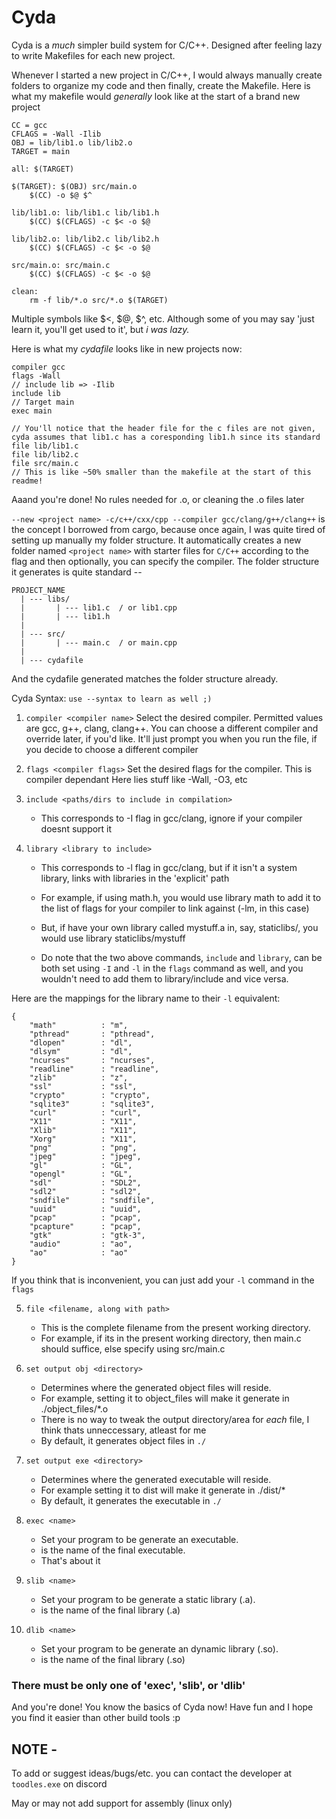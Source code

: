 # Cyda
Cyda is a *much* simpler build system for C/C++. Designed after feeling lazy to write Makefiles for each new project. 

Whenever I started a new project in C/C++, I would always manually create folders to organize my code and then finally, create the Makefile. 
Here is what my makefile would *generally* look like at the start of a brand new project
```make
CC = gcc
CFLAGS = -Wall -Ilib
OBJ = lib/lib1.o lib/lib2.o
TARGET = main

all: $(TARGET)

$(TARGET): $(OBJ) src/main.o
	$(CC) -o $@ $^

lib/lib1.o: lib/lib1.c lib/lib1.h
	$(CC) $(CFLAGS) -c $< -o $@

lib/lib2.o: lib/lib2.c lib/lib2.h
	$(CC) $(CFLAGS) -c $< -o $@

src/main.o: src/main.c
	$(CC) $(CFLAGS) -c $< -o $@

clean:
	rm -f lib/*.o src/*.o $(TARGET)
```
Multiple symbols like $<, $@, $^, etc. Although some of you may say 'just learn it, you'll get used to it', but *i was lazy.*

Here is what my *cydafile* looks like in new projects now:
```
compiler gcc
flags -Wall
// include lib => -Ilib
include lib
// Target main
exec main

// You'll notice that the header file for the c files are not given, cyda assumes that lib1.c has a coresponding lib1.h since its standard
file lib/lib1.c
file lib/lib2.c
file src/main.c
// This is like ~50% smaller than the makefile at the start of this readme!
```
Aaand you're done! 
No rules needed for .o, or cleaning the .o files later

`--new <project name> -c/c++/cxx/cpp --compiler gcc/clang/g++/clang++` is the concept I borrowed from cargo, because once again, I was quite tired of setting up manually my folder structure. It automatically creates a new folder named `<project name>` with starter files for `C/C++` according to the flag and then optionally, you can specify the compiler. 
The folder structure it generates is quite standard --
```
PROJECT_NAME
  | --- libs/
  |       | --- lib1.c  / or lib1.cpp
  |       | --- lib1.h
  |
  | --- src/
  |       | --- main.c  / or main.cpp 
  |
  | --- cydafile
```
And the cydafile generated matches the folder structure already. 

Cyda Syntax: `use --syntax to learn as well ;)`

1. `compiler <compiler name>`
   Select the desired compiler. Permitted values are gcc, g++, clang, clang++. You can choose a different compiler and override later, if you'd like.
   It'll just prompt you when you run the file, if you decide to choose a different compiler

2. `flags <compiler flags>`
   Set the desired flags for the compiler. This is compiler dependant
   Here lies stuff like -Wall, -O3, etc

3. `include <paths/dirs to include in compilation>`
    - This corresponds to -I flag in gcc/clang, ignore if your compiler doesnt support it

4. `library <library to include>`
    - This corresponds to -l flag in gcc/clang, but if it isn't a system library, links with libraries in the 'explicit' path
  
    - For example, if using math.h, you would use library math to add it to the list of flags for your compiler to link against (-lm, in this case)
    - But, if have your own library called mystuff.a in, say, staticlibs/, you would use library staticlibs/mystuff
    - Do note that the two above commands, `include` and `library`, can be both set using `-I` and `-l` in the `flags` command as well, and you wouldn't need to add them to library/include and vice versa.

Here are the mappings for the library name to their `-l` equivalent:
```
{
	"math" 			: "m",
	"pthread" 		: "pthread",
	"dlopen" 		: "dl",
	"dlsym"		    : "dl",
	"ncurses" 		: "ncurses",
	"readline"	    : "readline",
	"zlib" 			: "z",
	"ssl" 			: "ssl",
	"crypto"		: "crypto",
	"sqlite3" 		: "sqlite3",
	"curl"			: "curl",
	"X11" 			: "X11",
	"Xlib" 			: "X11",
	"Xorg" 			: "X11",
	"png" 			: "png",
	"jpeg"			: "jpeg",
	"gl" 			: "GL",
	"opengl"	    : "GL",
	"sdl"			: "SDL2",
	"sdl2" 			: "sdl2",
	"sndfile" 		: "sndfile",
	"uuid" 			: "uuid",
	"pcap" 			: "pcap",
	"pcapture" 		: "pcap",
	"gtk" 			: "gtk-3",
	"audio" 		: "ao",
	"ao" 			: "ao"
}
```
If you think that is inconvenient, you can just add your `-l` command in the `flags` 

5. `file <filename, along with path>`
    - This is the complete filename from the present working directory.
    - For example, if its in the present working directory, then main.c should suffice, else specify using src/main.c

6. `set output obj <directory>`
    - Determines where the generated object files will reside. 
    - For example, setting it to object_files will make it generate in ./object_files/*.o
    - There is no way to tweak the output directory/area for *each* file, I think thats unneccessary, atleast for me
    - By default, it generates object files in `./` 

7. `set output exe <directory>`
    - Determines where the generated executable will reside. 
    - For example setting it to dist will make it generate in ./dist/*
    - By default, it generates the executable in `./`

8. `exec <name>`
    - Set your program to be generate an executable. 
    - <name> is the name of the final executable.
    - That's about it

9.  `slib <name>`
    - Set your program to be generate a static library (.a). 
    - <name> is the name of the final library (<name>.a)

10. `dlib <name>`
    - Set your program to be generate an dynamic library (.so). 
    - <name> is the name of the final library (<name>.so)

### There must be only one of 'exec', 'slib', or 'dlib'

And you're done! You know the basics of Cyda now! Have fun and I hope you find it easier than other build tools :p


## NOTE -
To add or suggest ideas/bugs/etc. you can contact the developer at `toodles.exe` on discord

May or may not add support for assembly (linux only)
